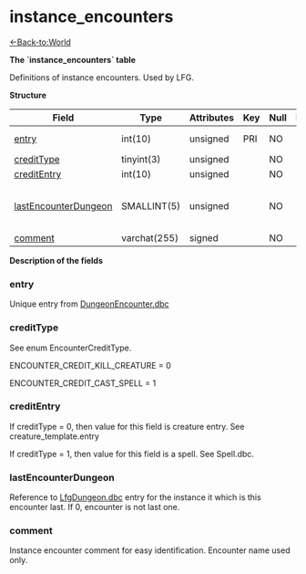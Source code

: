 # instance\_encounters

[<-Back-to:World](database-world.md)

**The \`instance\_encounters\` table**

Definitions of instance encounters. Used by LFG.

**Structure**

| Field                     | Type         | Attributes | Key | Null | Default | Extra | Comment                                                                 |
|---------------------------|--------------|------------|-----|------|---------|-------|-------------------------------------------------------------------------|
| [entry][1]                | int(10)      | unsigned   | PRI | NO   | 0       |       | Unique entry from DungeonEncounter.dbc                                  |
| [creditType][2]           | tinyint(3)   | unsigned   |     | NO   | 0       |       |                                                                         |
| [creditEntry][3]          | int(10)      | unsigned   |     | NO   | 0       |       |                                                                         |
| [lastEncounterDungeon][4] | SMALLINT(5)  | unsigned   |     | NO   | 0       |       | If not 0, LfgDungeon.dbc entry for the instance it is last encounter in |
| [comment][5]              | varchat(255) | signed     |     | NO   | "       |       |                                                                         |

[1]: #entry
[2]: #credittype
[3]: #creditentry
[4]: #lastencounterdungeon
[5]: #comment

**Description of the fields**

### entry

Unique entry from [DungeonEncounter.dbc](DungeonEncounter)

### creditType

See enum EncounterCreditType.

ENCOUNTER\_CREDIT\_KILL\_CREATURE = 0

ENCOUNTER\_CREDIT\_CAST\_SPELL = 1

### creditEntry

If creditType = 0, then value for this field is creature entry. See creature\_template.entry

If creditType = 1, then value for this field is a spell. See Spell.dbc.

### lastEncounterDungeon

Reference to [LfgDungeon.dbc](LfgDungeon) entry for the instance it which is this encounter last. If 0, encounter is not last one.

### comment

Instance encounter comment for easy identification. Encounter name used only.
